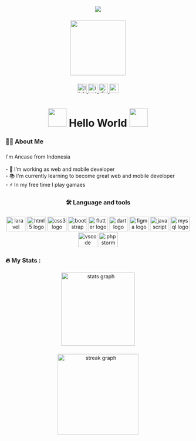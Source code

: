 <div align="center">
  <img src="https://profile-counter.glitch.me/AncaSea/count.svg?"  />
</div>

###

<div align="center">
  <img height="150" src="https://media4.giphy.com/media/v1.Y2lkPTc5MGI3NjExZGYxeWpjdDE4N3FvNmFrZHgxeHUydDE5OTBuZjI1ZThnY3E2cDN2MiZlcD12MV9pbnRlcm5hbF9naWZfYnlfaWQmY3Q9cw/5eLDrEaRGHegx2FeF2/giphy.gif"  />
</div>

###

<div align="center">
  <a href="https://www.linkedin.com/in/ancasea/" target="_blank">
    <img src="https://img.shields.io/static/v1?message=LinkedIn&logo=linkedin&label=&color=0077B5&logoColor=white&labelColor=&style=for-the-badge" height="25" alt="linkedin logo"  />
  </a>
  <a href="https://www.instagram.com/ancasear/" target="_blank">
    <img src="https://img.shields.io/static/v1?message=Instagram&logo=instagram&label=&color=E4405F&logoColor=white&labelColor=&style=for-the-badge" height="25" alt="instagram logo"  />
  </a>
  <a href="http://discordapp.com/users/691522468770349127" target="_blank">
    <img src="https://img.shields.io/static/v1?message=Discord&logo=discord&label=&color=7289DA&logoColor=white&labelColor=&style=for-the-badge" height="25" alt="discord logo"  />
  </a>
  <a href="mailto:rekasae255@gmail.com" target="_blank">
    <img src="https://img.shields.io/static/v1?message=Gmail&logo=gmail&label=&color=D14836&logoColor=white&labelColor=&style=for-the-badge" height="25" alt="gmail logo"  />
  </a>
</div>

###

<h1 align="center"><img src="https://emojis.slackmojis.com/emojis/images/1577305505/7373/hand_wave.gif?1577305505" width="50" /> Hello World <img src="https://emojis.slackmojis.com/emojis/images/1577305505/7373/hand_wave.gif?1577305505" width="50" /></h1>

###

<h3 align="left">👩‍💻  About Me</h3>

###

<p align="left">I'm Ancase from Indonesia<br><br>- 🔭 I’m working as web and mobile developer<br>- 📚 I'm currently learning to become great web and mobile developer<br>- ⚡ In my free time I play gamaes</p>

###

<h3 align="center">🛠 Language and tools</h3>

###

<div align="center">
  <img src="https://cdn.jsdelivr.net/gh/devicons/devicon/icons/laravel/laravel-plain.svg" height="40" width="52" alt="laravel logo"  />
  <img src="https://cdn.jsdelivr.net/gh/devicons/devicon/icons/html5/html5-original.svg" height="40" width="52" alt="html5 logo"  />
  <img src="https://cdn.jsdelivr.net/gh/devicons/devicon/icons/css3/css3-original.svg" height="40" width="52" alt="css3 logo"  />
  <img src="https://cdn.jsdelivr.net/gh/devicons/devicon/icons/bootstrap/bootstrap-original.svg" height="40" width="52" alt="bootstrap logo"  />
  <img src="https://cdn.jsdelivr.net/gh/devicons/devicon/icons/flutter/flutter-original.svg" height="40" width="52" alt="flutter logo"  />
  <img src="https://cdn.jsdelivr.net/gh/devicons/devicon/icons/dart/dart-original.svg" height="40" width="52" alt="dart logo"  />
  <img src="https://cdn.jsdelivr.net/gh/devicons/devicon/icons/figma/figma-original.svg" height="40" width="52" alt="figma logo"  />
  <img src="https://cdn.jsdelivr.net/gh/devicons/devicon/icons/javascript/javascript-original.svg" height="40" width="52" alt="javascript logo"  />
  <img src="https://cdn.jsdelivr.net/gh/devicons/devicon/icons/mysql/mysql-original.svg" height="40" width="52" alt="mysql logo"  />
  <img src="https://cdn.jsdelivr.net/gh/devicons/devicon/icons/vscode/vscode-original.svg" height="40" width="52" alt="vscode logo"  />
  <img src="https://cdn.jsdelivr.net/gh/devicons/devicon/icons/phpstorm/phpstorm-original.svg" height="40" width="52" alt="phpstorm logo"  />
</div>

###

<h3 align="left">🔥   My Stats :</h3>

###

<!-- <div align="center">
  <img src="https://github-readme-stats.vercel.app/api/top-langs/?username=AncaSea&layout=pie)" height="200" alt="languages graph"  />
</div> -->

###

<div align="center">
  <img src="https://github-readme-stats.vercel.app/api?username=AncaSea&show_icons=true&theme=tokyonight" height="200" alt="stats graph"  />
</div>

###

<div align="center">
  <img src="https://streak-stats.demolab.com?user=AncaSea&locale=en&mode=daily&theme=blueberry&hide_border=true&border_radius=5&order=3" height="220" alt="streak graph"  />
</div>

###
